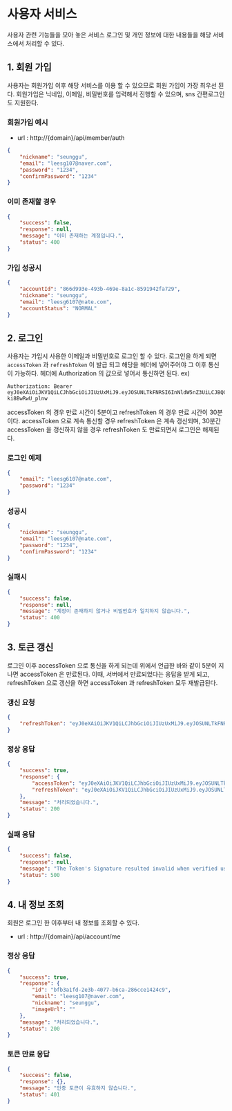 # 사용자 서비스

사용자 관련 기능들을 모아 놓은 서비스
로그인 및 개인 정보에 대한 내용들을 해당 서비스에서 처리할 수 있다.

## 1. 회원 가입

사용자는 회원가입 이후 해당 서비스를 이용 할 수 있으므로 회원 가입이 가장 최우선 된다.
회원가입은 닉네임, 이메일, 비밀번호를 입력해서 진행할 수 있으며, sns 간편로그인도 지원한다.

### 회원가입 예시

- url :
  http://{domain}/api/member/auth

```json
{
    "nickname": "seunggu",
    "email": "leesg107@naver.com",
    "password": "1234",
    "confirmPassword": "1234"
}
```

### 이미 존재할 경우

```json
{
    "success": false,
    "response": null,
    "message": "이미 존재하는 계정입니다.",
    "status": 400
}
```

### 가입 성공시

```json
{
    "accountId": "866d993e-493b-469e-8a1c-8591942fa729",
    "nickname": "seunggu",
    "email": "leesg6107@nate.com",
    "accountStatus": "NORMAL"
}
```

## 2. 로그인

사용자는 가입시 사용한 이메일과 비밀번호로 로그인 할 수 있다.
로그인을 하게 되면 `accessToken` 과 `refreshToken` 이 발급 되고 해당을 헤더에 넣어주어야 그 이후 통신이 가능하다.
헤더에 Authorization 의 값으로 넣어서 통신하면 된다.
ex)

```
Authorization: Bearer eyJ0eXAiOiJKV1QiLCJhbGciOiJIUzUxMiJ9.eyJOSUNLTkFNRSI6InNldW5nZ3UiLCJBQ0NPVU5UX0lEIjoiYmZiM2ExZmQtMmUzYi00MDc3LWI2Y2EtMjg2Y2NlMTQyNGM5IiwiUk9MRVMiOltdLCJpc3MiOiJzZ3lqIiwiSUQiOjEsImV4cCI6MTcxMzY5Njk2MywiRU1BSUwiOiJsZWVzZzEwN0BuYXZlci5jb20iLCJpYXQiOjE3MTM2OTY2NjN9.ECS7ev97tYC0fCo98XNo6KiUtpZ7gyVrWU7ztsnxrCjiMHa26IEpqkkSjWS4r9fBkAWFwbfx-ki8BwRwU_plnw
```

accessToken 의 경우 만료 시간이 5분이고 refreshToken 의 경우 만료 시간이 30분이다.
accessToken 으로 계속 통신할 경우 refreshToken 은 계속 갱신되며, 30분간 accessToken 을 갱신하지 않을 경우 refreshToken 도 만료되면서 로그인은 해제된다.

### 로그인 예제

```json
{
    "email": "leesg6107@nate.com",
    "password": "1234"
}
```

### 성공시

```json
{
    "nickname": "seunggu",
    "email": "leesg6107@nate.com",
    "password": "1234",
    "confirmPassword": "1234"
}
```

### 실패시

```json
{
    "success": false,
    "response": null,
    "message": "계정이 존재하지 않거나 비밀번호가 일치하지 않습니다.",
    "status": 400
}
```

## 3. 토큰 갱신

로그인 이후 accessToken 으로 통신을 하게 되는데 위에서 언급한 바와 같이 5분이 지나면 accessToken 은 만료된다.
이때, 서버에서 만료되었다는 응답을 받게 되고, refreshToken 으로 갱신을 하면 accessToken 과 refreshToken 모두 재발급된다.

### 갱신 요청

```json
{
    "refreshToken": "eyJ0eXAiOiJKV1QiLCJhbGciOiJIUzUxMiJ9.eyJOSUNLTkFNRSI6InNldW5nZ3UiLCJBQ0NPVU5UX0lEIjoiYmZiM2ExZmQtMmUzYi00MDc3LWI2Y2EtMjg2Y2NlMTQyNGM5IiwiUk9MRVMiOltdLCJpc3MiOiJzZ3lqIiwiSUQiOjEsImV4cCI6MTcxOTIzOTg1NywiRU1BSUwiOiJsZWVzZzEwN0BuYXZlci5jb20iLCJpYXQiOjE3MTkxNTM0NTd9.8_3GN6o3SvS8GNu5kpZd1X5ZubwLodFFzSp9iBCH4KLmp7WLffTeBlucHEzPJZsG4zI_nV0xVGzhq6tR7r-x-w"
}
```

### 정상 응답

```json
{
    "success": true,
    "response": {
        "accessToken": "eyJ0eXAiOiJKV1QiLCJhbGciOiJIUzUxMiJ9.eyJOSUNLTkFNRSI6InNldW5nZ3UiLCJBQ0NPVU5UX0lEIjoiYmZiM2ExZmQtMmUzYi00MDc3LWI2Y2EtMjg2Y2NlMTQyNGM5IiwiUk9MRVMiOltdLCJpc3MiOiJzZ3lqIiwiSUQiOjEsImV4cCI6MTcxOTE1NTc0NywiRU1BSUwiOiJsZWVzZzEwN0BuYXZlci5jb20iLCJpYXQiOjE3MTkxNTU0NDd9.xGjWwB9VG7MhR3BhzDRSCIwYrPjhwEhqGo0Wfd5Lks_3dFHKynu3CFZOju7picjAbsB1xS25_VQ_Lg5OH7Jh0g",
        "refreshToken": "eyJ0eXAiOiJKV1QiLCJhbGciOiJIUzUxMiJ9.eyJOSUNLTkFNRSI6InNldW5nZ3UiLCJBQ0NPVU5UX0lEIjoiYmZiM2ExZmQtMmUzYi00MDc3LWI2Y2EtMjg2Y2NlMTQyNGM5IiwiUk9MRVMiOltdLCJpc3MiOiJzZ3lqIiwiSUQiOjEsImV4cCI6MTcxOTI0MTg0NywiRU1BSUwiOiJsZWVzZzEwN0BuYXZlci5jb20iLCJpYXQiOjE3MTkxNTU0NDd9.ROKqblrkgJlkXPtSQUd3JEcZFA9zRgrN_puypLoQe5g34Yt3mzllzfDLi3dgxJFP90NmyLUkvyA1LOLTf6dpVQ"
    },
    "message": "처리되었습니다.",
    "status": 200
}
```

### 실패 응답

```json
{
    "success": false,
    "response": null,
    "message": "The Token's Signature resulted invalid when verified using the Algorithm: HmacSHA512",
    "status": 500
}
```

## 4. 내 정보 조회

회원은 로그인 한 이후부터 내 정보를 조회할 수 있다.

- url : http://{domain}/api/account/me

### 정상 응답

```json
{
    "success": true,
    "response": {
        "id": "bfb3a1fd-2e3b-4077-b6ca-286cce1424c9",
        "email": "leesg107@naver.com",
        "nickname": "seunggu",
        "imageUrl": ""
    },
    "message": "처리되었습니다.",
    "status": 200
}
```

### 토큰 만료 응답

```json
{
    "success": false,
    "response": {},
    "message": "인증 토큰이 유효하지 않습니다.",
    "status": 401
}
```